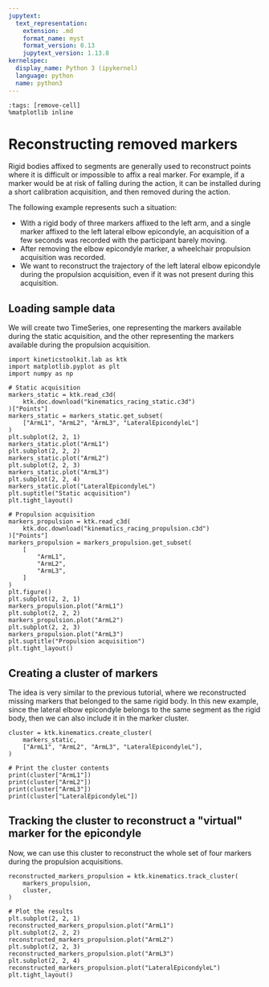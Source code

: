 ```yaml
---
jupytext:
  text_representation:
    extension: .md
    format_name: myst
    format_version: 0.13
    jupytext_version: 1.13.8
kernelspec:
  display_name: Python 3 (ipykernel)
  language: python
  name: python3
---
```


```{code-cell} ipython3
:tags: [remove-cell]
%matplotlib inline
```

# Reconstructing removed markers

Rigid bodies affixed to segments are generally used to reconstruct points where it is difficult or impossible to affix a real marker. For example, if a marker would be at risk of falling during the action, it can be installed during a short calibration acquisition, and then removed during the action.

The following example represents such a situation:
- With a rigid body of three markers affixed to the left arm, and a single marker affixed to the left lateral elbow epicondyle, an acquisition of a few seconds was recorded with the participant barely moving.
- After removing the elbow epicondyle marker, a wheelchair propulsion acquisition was recorded.
- We want to reconstruct the trajectory of the left lateral elbow epicondyle during the propulsion acquisition, even if it was not present during this acquisition.

## Loading sample data

We will create two TimeSeries, one representing the markers available during the static acquisition, and the other representing the markers available during the propulsion acquisition.

```{code-cell} ipython3
import kineticstoolkit.lab as ktk
import matplotlib.pyplot as plt
import numpy as np

# Static acquisition
markers_static = ktk.read_c3d(
    ktk.doc.download("kinematics_racing_static.c3d")
)["Points"]
markers_static = markers_static.get_subset(
    ["ArmL1", "ArmL2", "ArmL3", "LateralEpicondyleL"]
)
plt.subplot(2, 2, 1)
markers_static.plot("ArmL1")
plt.subplot(2, 2, 2)
markers_static.plot("ArmL2")
plt.subplot(2, 2, 3)
markers_static.plot("ArmL3")
plt.subplot(2, 2, 4)
markers_static.plot("LateralEpicondyleL")
plt.suptitle("Static acquisition")
plt.tight_layout()

# Propulsion acquisition
markers_propulsion = ktk.read_c3d(
    ktk.doc.download("kinematics_racing_propulsion.c3d")
)["Points"]
markers_propulsion = markers_propulsion.get_subset(
    [
        "ArmL1",
        "ArmL2",
        "ArmL3",
    ]
)
plt.figure()
plt.subplot(2, 2, 1)
markers_propulsion.plot("ArmL1")
plt.subplot(2, 2, 2)
markers_propulsion.plot("ArmL2")
plt.subplot(2, 2, 3)
markers_propulsion.plot("ArmL3")
plt.suptitle("Propulsion acquisition")
plt.tight_layout()
```

## Creating a cluster of markers

The idea is very similar to the previous tutorial, where we reconstructed missing markers that belonged to the same rigid body. In this new example, since the lateral elbow epicondyle belongs to the same segment as the rigid body, then we can also include it in the marker cluster.

```{code-cell} ipython3
cluster = ktk.kinematics.create_cluster(
    markers_static,
    ["ArmL1", "ArmL2", "ArmL3", "LateralEpicondyleL"],
)

# Print the cluster contents
print(cluster["ArmL1"])
print(cluster["ArmL2"])
print(cluster["ArmL3"])
print(cluster["LateralEpicondyleL"])
```

## Tracking the cluster to reconstruct a "virtual" marker for the epicondyle

Now, we can use this cluster to reconstruct the whole set of four markers during the propulsion acquisitions.

```{code-cell} ipython3
reconstructed_markers_propulsion = ktk.kinematics.track_cluster(
    markers_propulsion,
    cluster,
)

# Plot the results
plt.subplot(2, 2, 1)
reconstructed_markers_propulsion.plot("ArmL1")
plt.subplot(2, 2, 2)
reconstructed_markers_propulsion.plot("ArmL2")
plt.subplot(2, 2, 3)
reconstructed_markers_propulsion.plot("ArmL3")
plt.subplot(2, 2, 4)
reconstructed_markers_propulsion.plot("LateralEpicondyleL")
plt.tight_layout()
```
